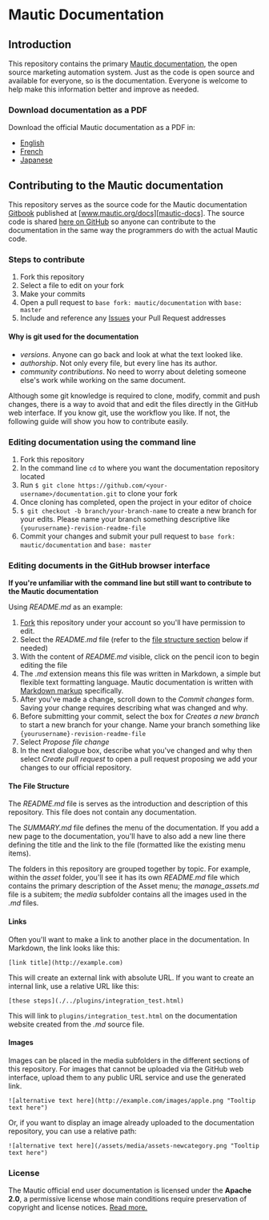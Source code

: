 # Mautic Documentation

## Introduction
This repository contains the primary [Mautic documentation][mautic-docs], the open source marketing automation system. Just as the code is open source and available for everyone, so is the documentation. Everyone is welcome to help make this information better and improve as needed.

### Download documentation as a PDF

Download the official Mautic documentation as a PDF in:
* [English][docs-eng]
* [French][docs-fr]
* [Japanese][docs-jp]


## Contributing to the Mautic documentation

This repository serves as the source code for the Mautic documentation [Gitbook][gitbook] published at [www.mautic.org/docs][mautic-docs]. The source code is shared [here on GitHub][mautic-docs-github] so anyone can contribute to the documentation in the same way the programmers do with the actual Mautic code.

### Steps to contribute

1. Fork this repository
2. Select a file to edit on your fork
3. Make your commits
4. Open a pull request to `base fork: mautic/documentation` with `base: master`
5. Include and reference any [Issues][doc-issues] your Pull Request addresses


#### Why is git used for the documentation

- *versions*. Anyone can go back and look at what the text looked like.
- *authorship*. Not only every file, but every line has its author.
- *community contributions*. No need to worry about deleting someone else's work while working on the same document.

Although some git knowledge is required to clone, modify, commit and push changes, there is a way to avoid that and edit the files directly in the GitHub web interface. If you know git, use the workflow you like. If not, the following guide will show you how to contribute easily.

### Editing documentation using the command line

1. Fork this repository
2. In the command line `cd` to where you want the documentation repository located
3. Run `$ git clone https://github.com/<your-username>/documentation.git` to clone your fork
4. Once cloning has completed, open the project in your editor of choice
5. `$ git checkout -b branch/your-branch-name` to create a new branch for your edits. Please name your branch something descriptive like `{yourusername}-revision-readme-file`
6. Commit your changes and submit your pull request to `base fork: mautic/documentation` and `base: master`

### Editing documents in the GitHub browser interface
**If you're unfamiliar with the command line but still want to contribute to the Mautic documentation**

Using *README.md* as an example:
1. [Fork][mautic-docs-fork] this repository under your account so you'll have permission to edit.
2. Select the *README.md* file (refer to the [file structure section](#file-structure) below if needed)
3. With the content of *README.md* visible, click on the pencil icon to begin editing the file
4. The *.md* extension means this file was written in Markdown, a simple but flexible text formatting language. Mautic documentation is written with [Markdown markup][markup] specifically.
5. After you've made a change, scroll down to the *Commit changes* form. Saving your change requires describing what was changed and why.
6. Before submitting your commit, select the box for *Creates a new branch* to start a new branch for your change. Name your branch something like `{yourusername}-revision-readme-file`
7. Select *Propose file change*
8. In the next dialogue box, describe what you've changed and why then select *Create pull request* to open a pull request proposing we add your changes to our official repository.


<h4 id="file-structure">The File Structure</h4>

The *README.md* file is serves as the introduction and description of this repository. This file does not contain any documentation.

The *SUMMARY.md* file defines the menu of the documentation. If you add a new page to the documentation, you'll have to also add a new line there defining the title and the link to the file (formatted like the existing menu items).

The folders in this repository are grouped together by topic. For example, within the *asset* folder, you'll see it has its own *README.md* file which contains the primary description of the Asset menu; the *manage_assets.md* file is a subitem; the *media* subfolder contains all the images used in the *.md* files.

#### Links

Often you'll want to make a link to another place in the documentation. In Markdown, the link looks like this:

```
[link title](http://example.com)
```

This will create an external link with absolute URL. If you want to create an internal link, use a relative URL like this:

```
[these steps](./../plugins/integration_test.html)
```
This will link to `plugins/integration_test.html` on the documentation website created from the *.md* source file.

#### Images

Images can be placed in the media subfolders in the different sections of this repository. For images that cannot be uploaded via the GitHub web interface, upload them to any public URL service and use the generated link.

```
![alternative text here](http://example.com/images/apple.png "Tooltip text here")
```
Or, if you want to display an image already uploaded to the documentation repository, you can use a relative path:

```
![alternative text here](/assets/media/assets-newcategory.png "Tooltip text here")
```

### License

The Mautic official end user documentation is licensed under the **Apache 2.0**, a permissive license whose main conditions require preservation of copyright and license notices. [Read more.][mautic-doc-license]


<!--
Links below
-->

[mautic-docs]: https://mautic.org/docs/

[docs-eng]: https://mautic.org/docs/mautic_docs_en.pdf

[docs-fr]: https://mautic.org/docs/mautic_docs_fr.pdf

[docs-jp]: https://mautic.org/docs/mautic_docs_jp.pdf

[gitbook]: https://www.gitbook.com/

[mautic-docs-github]: https://github.com/mautic/documentation

[doc-issues]: https://github.com/mautic/documentation/issues

[mautic-docs-fork]: https://github.com/mautic/documentation#fork-destination-box

[markup]: https://daringfireball.net/projects/markdown/

[mautic-doc-license]: https://github.com/mautic/documentation/blob/master/LICENSE
